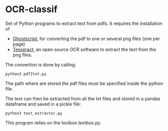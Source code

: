 # OCR-classif

Set of Python programs to extract text from pdfs.
It requires the installation of 
* [Ghostscript](https://www.ghostscript.com/), for converting the pdf to one or several png files (one per page)
* [Tesseract](https://www.ghostscript.com/), an open source OCR software to extract the text from the png files. 

The convertion is done by calling:
```
python3 pdf2txt.py
```
The path where are stored the pdf files must be specified inside the python file.

The text can then be extracted from all the txt files and stored in a pandas dataframe and saved in a pickle file:
```
python3 text_extractor.py
```
This program relies on the toolbox *textbox.py*.